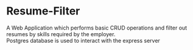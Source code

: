 # Resume-Filter
A Web Application which performs basic CRUD operations and filter out resumes by skills required by the employer.
<br>
Postgres database is used to interact with the express server
